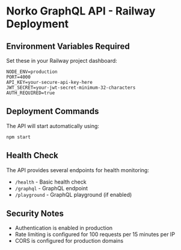 # Norko GraphQL API - Railway Deployment

## Environment Variables Required

Set these in your Railway project dashboard:

```
NODE_ENV=production
PORT=4000
API_KEY=your-secure-api-key-here
JWT_SECRET=your-jwt-secret-minimum-32-characters
AUTH_REQUIRED=true
```

## Deployment Commands

The API will start automatically using:
```
npm start
```

## Health Check

The API provides several endpoints for health monitoring:
- `/health` - Basic health check
- `/graphql` - GraphQL endpoint
- `/playground` - GraphQL playground (if enabled)

## Security Notes

- Authentication is enabled in production
- Rate limiting is configured for 100 requests per 15 minutes per IP
- CORS is configured for production domains
